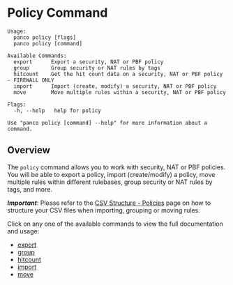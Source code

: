 # Policy Command

```
Usage:
  panco policy [flags]
  panco policy [command]

Available Commands:
  export      Export a security, NAT or PBF policy
  group       Group security or NAT rules by tags
  hitcount    Get the hit count data on a security, NAT or PBF policy - FIREWALL ONLY
  import      Import (create, modify) a security, NAT or PBF policy
  move        Move multiple rules within a security, NAT or PBF policy

Flags:
  -h, --help   help for policy

Use "panco policy [command] --help" for more information about a command.
```

## Overview

The `policy` command allows you to work with security, NAT or PBF policies. You will be able to export a policy, import
(create/modify) a policy, move multiple rules within different rulebases, group security or NAT rules by tags, and more.

**_Important_**: Please refer to the [CSV Structure - Policies](https://panco.dev/csv_policy.html) page
on how to structure your CSV files when importing, grouping or moving rules.

Click on any one of the available commands to view the full documentation and usage:

* [export](https://panco.dev/policy_export.html)
* [group](https://panco.dev/policy_group.html)
* [hitcount](https://panco.dev/policy_hitcount.html)
* [import](https://panco.dev/policy_import.html)
* [move](https://panco.dev/policy_move.html)